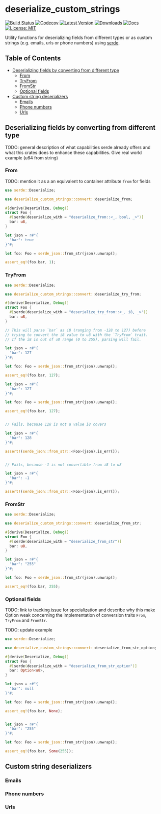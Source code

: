 # deserialize_custom_strings

[![Build Status](https://github.com/jofas/deserialize_custom_strings/actions/workflows/build.yml/badge.svg)](https://github.com/jofas/deserialize_custom_strings/actions/workflows/build.yml)
[![Codecov](https://codecov.io/gh/jofas/deserialize_custom_strings/branch/master/graph/badge.svg?token=69YKZ1JIBK)](https://codecov.io/gh/jofas/deserialize_custom_strings)
[![Latest Version](https://img.shields.io/crates/v/deserialize_custom_strings.svg)](https://crates.io/crates/deserialize_custom_strings)
[![Downloads](https://img.shields.io/crates/d/deserialize_custom_strings?label=downloads)](https://crates.io/crates/deserialize_custom_strings)
[![Docs](https://img.shields.io/badge/docs-latest-blue.svg)](https://docs.rs/deserialize_custom_strings/latest/deserialize_custom_strings)
[![License: MIT](https://img.shields.io/badge/License-MIT-blue.svg)](https://opensource.org/licenses/MIT)


Utility functions for deserializing fields from different types or as 
custom strings (e.g. emails, urls or phone numbers) using 
[serde](https://serde.rs/).


## Table of Contents

<!--ts-->
   * [Deserializing fields by converting from different type](#deserializing-fields-by-converting-from-different-type)
      * [From](#from)
      * [TryFrom](#tryfrom)
      * [FromStr](#fromstr)
      * [Optional fields](#optional-fields)
   * [Custom string deserializers](#custom-string-deserializers)
      * [Emails](#emails)
      * [Phone numbers](#phone-numbers)
      * [Urls](#urls)
<!--te-->


## Deserializing fields by converting from different type

TODO: general description of what capabilities serde already offers
and what this crates does to enhance these capabilities. Give
real world example (u64 from string)


### From

TODO: mention it as a an equivalent to container attribute `from` for
fields

```rust
use serde::Deserialize;

use deserialize_custom_strings::convert::deserialize_from;

#[derive(Deserialize, Debug)]
struct Foo {
  #[serde(deserialize_with = "deserialize_from::<_, bool, _>")]
  bar: u8,
}

let json = r#"{
  "bar": true
}"#;

let foo: Foo = serde_json::from_str(json).unwrap();

assert_eq!(foo.bar, 1);
```


### TryFrom

```rust
use serde::Deserialize;

use deserialize_custom_strings::convert::deserialize_try_from;

#[derive(Deserialize, Debug)]
struct Foo {
  #[serde(deserialize_with = "deserialize_try_from::<_, i8, _>")]
  bar: u8,
}

// This will parse `bar` as i8 (ranging from -128 to 127) before
// trying to convert the i8 value to u8 with the `TryFrom` trait.
// If the i8 is out of u8 range (0 to 255), parsing will fail.

let json = r#"{
  "bar": 127
}"#;

let foo: Foo = serde_json::from_str(json).unwrap();

assert_eq!(foo.bar, 127);

let json = r#"{
  "bar": 127
}"#;

let foo: Foo = serde_json::from_str(json).unwrap();

assert_eq!(foo.bar, 127);


// Fails, because 128 is not a value i8 covers

let json = r#"{
  "bar": 128
}"#;

assert!(serde_json::from_str::<Foo>(json).is_err());


// Fails, because -1 is not convertible from i8 to u8

let json = r#"{
  "bar": -1
}"#;

assert!(serde_json::from_str::<Foo>(json).is_err());
```


### FromStr

```rust
use serde::Deserialize;

use deserialize_custom_strings::convert::deserialize_from_str;

#[derive(Deserialize, Debug)]
struct Foo {
  #[serde(deserialize_with = "deserialize_from_str")]
  bar: u8,
}

let json = r#"{
  "bar": "255"
}"#;

let foo: Foo = serde_json::from_str(json).unwrap();

assert_eq!(foo.bar, 255);
```


### Optional fields

TODO: link to 
[tracking issue](https://github.com/rust-lang/rust/issues/31844) for
specialization and describe why this make Option weak concerning the
implementation of conversion traits `From`, `TryFrom` and `FromStr`.

TODO: update example

```rust
use serde::Deserialize;

use deserialize_custom_strings::convert::deserialize_from_str_option;

#[derive(Deserialize, Debug)]
struct Foo {
  #[serde(deserialize_with = "deserialize_from_str_option")]
  bar: Option<u8>,
}

let json = r#"{
  "bar": null
}"#;

let foo: Foo = serde_json::from_str(json).unwrap();

assert_eq!(foo.bar, None);


let json = r#"{
  "bar": "255"
}"#;

let foo: Foo = serde_json::from_str(json).unwrap();

assert_eq!(foo.bar, Some(255));
```


## Custom string deserializers


### Emails


### Phone numbers


### Urls
